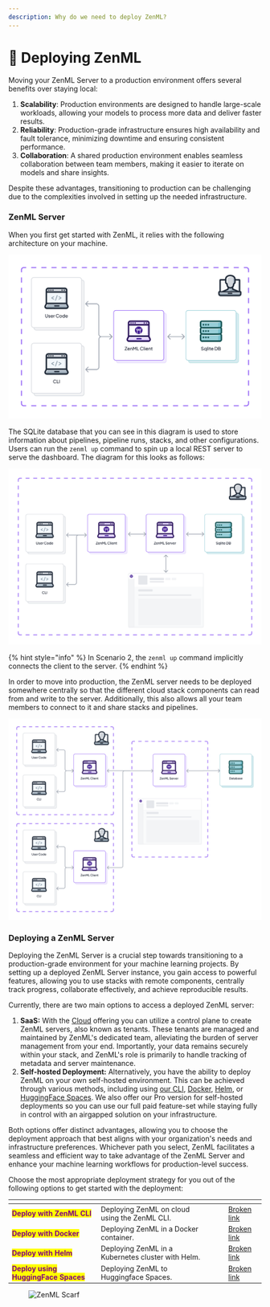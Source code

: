 ```yaml
---
description: Why do we need to deploy ZenML?
---
```


# 🤔 Deploying ZenML

Moving your ZenML Server to a production environment offers several benefits over staying local:

1. **Scalability**: Production environments are designed to handle large-scale workloads, allowing your models to process more data and deliver faster results.
2. **Reliability**: Production-grade infrastructure ensures high availability and fault tolerance, minimizing downtime and ensuring consistent performance.
3. **Collaboration**: A shared production environment enables seamless collaboration between team members, making it easier to iterate on models and share insights.

Despite these advantages, transitioning to production can be challenging due to the complexities involved in setting up the needed infrastructure.

### ZenML Server

When you first get started with ZenML, it relies with the following architecture on your machine.

![Scenario 1: ZenML default local configuration](../../.gitbook/assets/Scenario1.png)

The SQLite database that you can see in this diagram is used to store information about pipelines, pipeline runs, stacks, and other configurations. Users can run the `zenml up` command to spin up a local REST server to serve the dashboard. The diagram for this looks as follows:

![Scenario 2: ZenML with a local REST Server](../../.gitbook/assets/Scenario2.png)

{% hint style="info" %}
In Scenario 2, the `zenml up` command implicitly connects the client to the server.
{% endhint %}

In order to move into production, the ZenML server needs to be deployed somewhere centrally so that the different cloud stack components can read from and write to the server. Additionally, this also allows all your team members to connect to it and share stacks and pipelines.

![Scenario 3: Deployed ZenML Server](../../.gitbook/assets/Scenario3.2.png)

### Deploying a ZenML Server

Deploying the ZenML Server is a crucial step towards transitioning to a production-grade environment for your machine learning projects. By setting up a deployed ZenML Server instance, you gain access to powerful features, allowing you to use stacks with remote components, centrally track progress, collaborate effectively, and achieve reproducible results.

Currently, there are two main options to access a deployed ZenML server:

1. **SaaS:** With the [Cloud](../zenml-pro/zenml-cloud.md) offering you can utilize a control plane to create ZenML servers, also known as tenants. These tenants are managed and maintained by ZenML's dedicated team, alleviating the burden of server management from your end. Importantly, your data remains securely within your stack, and ZenML's role is primarily to handle tracking of metadata and server maintenance.
2. **Self-hosted Deployment:** Alternatively, you have the ability to deploy ZenML on your own self-hosted environment. This can be achieved through various methods, including using [our CLI](zenml-self-hosted/deploy-with-zenml-cli.md), [Docker](../../component-guide/model-registries/model-registries.md), [Helm](./zenml-self-hosted/deploy-with-helm.md), or [HuggingFace Spaces](./zenml-self-hosted/deploy-using-huggingface-spaces.md). We also offer our Pro version for self-hosted deployments so you can use our full paid feature-set while staying fully in control with an airgapped solution on your infrastructure.

Both options offer distinct advantages, allowing you to choose the deployment approach that best aligns with your organization's needs and infrastructure preferences. Whichever path you select, ZenML facilitates a seamless and efficient way to take advantage of the ZenML Server and enhance your machine learning workflows for production-level success.

Choose the most appropriate deployment strategy for you out of the following options to get started with the deployment:

<table data-card-size="large" data-view="cards"><thead><tr><th></th><th></th><th data-hidden></th><th data-hidden data-type="content-ref"></th><th data-hidden data-card-target data-type="content-ref"></th></tr></thead><tbody><tr><td><mark style="color:purple;"><strong>Deploy with ZenML CLI</strong></mark></td><td>Deploying ZenML on cloud using the ZenML CLI.</td><td></td><td></td><td><a href="../zenml-self-hosted/deploy-with-zenml-cli.md">Broken link</a></td></tr><tr><td><mark style="color:purple;"><strong>Deploy with Docker</strong></mark></td><td>Deploying ZenML in a Docker container.</td><td></td><td></td><td><a href="../zenml-self-hosted/deploy-with-docker.md">Broken link</a></td></tr><tr><td><mark style="color:purple;"><strong>Deploy with Helm</strong></mark></td><td>Deploying ZenML in a Kubernetes cluster with Helm.</td><td></td><td></td><td><a href="../zenml-self-hosted/deploy-with-helm.md">Broken link</a></td></tr><tr><td><mark style="color:purple;"><strong>Deploy using HuggingFace Spaces</strong></mark></td><td>Deploying ZenML to Huggingface Spaces.</td><td></td><td></td><td><a href="../zenml-self-hosted/deploy-using-huggingface-spaces.md">Broken link</a></td></tr></tbody></table>

<figure><img src="https://static.scarf.sh/a.png?x-pxid=f0b4f458-0a54-4fcd-aa95-d5ee424815bc" alt="ZenML Scarf"><figcaption></figcaption></figure>
